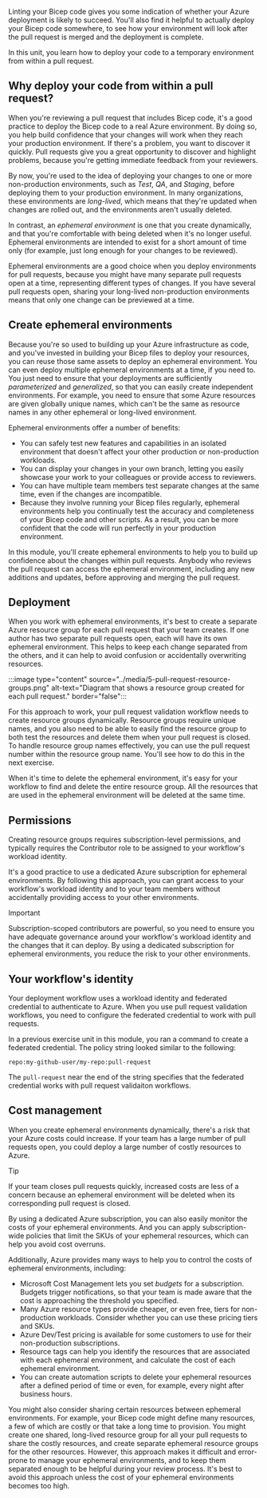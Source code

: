 Linting your Bicep code gives you some indication of whether your Azure deployment is likely to succeed. You'll also find it helpful to actually deploy your Bicep code somewhere, to see how your environment will look after the pull request is merged and the deployment is complete. 

In this unit, you learn how to deploy your code to a temporary environment from within a pull request.

## Why deploy your code from within a pull request?

When you're reviewing a pull request that includes Bicep code, it's a good practice to deploy the Bicep code to a real Azure environment. By doing so, you help build confidence that your changes will work when they reach your production environment. If there's a problem, you want to discover it quickly. Pull requests give you a great opportunity to discover and highlight problems, because you're getting immediate feedback from your reviewers.

By now, you're used to the idea of deploying your changes to one or more non-production environments, such as *Test*, *QA*, and *Staging*, before deploying them to your production environment. In many organizations, these environments are *long-lived*, which means that they're updated when changes are rolled out, and the environments aren't usually deleted.

In contrast, an *ephemeral environment* is one that you create dynamically, and that you're comfortable with being deleted when it's no longer useful. Ephemeral environments are intended to exist for a short amount of time only (for example, just long enough for your changes to be reviewed).

Ephemeral environments are a good choice when you deploy environments for pull requests, because you might have many separate pull requests open at a time, representing different types of changes. If you have several pull requests open, sharing your long-lived non-production environments means that only one change can be previewed at a time.

## Create ephemeral environments

Because you're so used to building up your Azure infrastructure as code, and you've invested in building your Bicep files to deploy your resources, you can reuse those same assets to deploy an ephemeral environment. You can even deploy multiple ephemeral environments at a time, if you need to. You just need to ensure that your deployments are sufficiently *parameterized* and *generalized*, so that you can easily create independent environments. For example, you need to ensure that some Azure resources are given globally unique names, which can't be the same as resource names in any other ephemeral or long-lived environment.

Ephemeral environments offer a number of benefits:

- You can safely test new features and capabilities in an isolated environment that doesn't affect your other production or non-production workloads.
- You can display your changes in your own branch, letting you easily showcase your work to your colleagues or provide access to reviewers.
- You can have multiple team members test separate changes at the same time, even if the changes are incompatible.
- Because they involve running your Bicep files regularly, ephemeral environments help you continually test the accuracy and completeness of your Bicep code and other scripts. As a result, you can be more confident that the code will run perfectly in your production environment.

In this module, you'll create ephemeral environments to help you to build up confidence about the changes within pull requests. Anybody who reviews the pull request can access the ephemeral environment, including any new additions and updates, before approving and merging the pull request.

## Deployment

When you work with ephemeral environments, it's best to create a separate Azure resource group for each pull request that your team creates. If one author has two separate pull requests open, each will have its own ephemeral environment. This helps to keep each change separated from the others, and it can help to avoid confusion or accidentally overwriting resources.

:::image type="content" source="../media/5-pull-request-resource-groups.png" alt-text="Diagram that shows a resource group created for each pull request." border="false":::

For this approach to work, your pull request validation workflow needs to create resource groups dynamically. Resource groups require unique names, and you also need to be able to easily find the resource group to both test the resources and delete them when your pull request is closed. To handle resource group names effectively, you can use the pull request number within the resource group name. You'll see how to do this in the next exercise.

When it's time to delete the ephemeral environment, it's easy for your workflow to find and delete the entire resource group. All the resources that are used in the ephemeral environment will be deleted at the same time.

## Permissions

Creating resource groups requires subscription-level permissions, and typically requires the Contributor role to be assigned to your workflow's workload identity.

It's a good practice to use a dedicated Azure subscription for ephemeral environments. By following this approach, you can grant access to your workflow's workload identity and to your team members without accidentally providing access to your other environments.

> [!IMPORTANT]
> Subscription-scoped contributors are powerful, so you need to ensure you have adequate governance around your workflow's workload identity and the changes that it can deploy. By using a dedicated subscription for ephemeral environments, you reduce the risk to your other environments.

## Your workflow's identity

Your deployment workflow uses a workload identity and federated credential to authenticate to Azure. When you use pull request validation workflows, you need to configure the federated credential to work with pull requests.

In a previous exercise unit in this module, you ran a command to create a federated credential. The policy string looked similar to the following:

```
repo:my-github-user/my-repo:pull-request
```

The `pull-request` near the end of the string specifies that the federated credential works with pull request validaiton workflows.

## Cost management

When you create ephemeral environments dynamically, there's a risk that your Azure costs could increase. If your team has a large number of pull requests open, you could deploy a large number of costly resources to Azure.

> [!TIP]
> If your team closes pull requests quickly, increased costs are less of a concern because an ephemeral environment will be deleted when its corresponding pull request is closed.

By using a dedicated Azure subscription, you can also easily monitor the costs of your ephemeral environments. And you can apply subscription-wide policies that limit the SKUs of your ephemeral resources, which can help you avoid cost overruns.

Additionally, Azure provides many ways to help you to control the costs of ephemeral environments, including:

- Microsoft Cost Management lets you set *budgets* for a subscription. Budgets trigger notifications, so that your team is made aware that the cost is approaching the threshold you specified.
- Many Azure resource types provide cheaper, or even free, tiers for non-production workloads. Consider whether you can use these pricing tiers and SKUs.
- Azure Dev/Test pricing is available for some customers to use for their non-production subscriptions.
- Resource tags can help you identify the resources that are associated with each ephemeral environment, and calculate the cost of each ephemeral environment.
- You can create automation scripts to delete your ephemeral resources after a defined period of time or even, for example, every night after business hours.

You might also consider sharing certain resources between ephemeral environments. For example, your Bicep code might define many resources, a few of which are costly or that take a long time to provision. You might create one shared, long-lived resource group for all your pull requests to share the costly resources, and create separate ephemeral resource groups for the other resources. However, this approach makes it difficult and error-prone to manage your ephemeral environments, and to keep them separated enough to be helpful during your review process. It's best to avoid this approach unless the cost of your ephemeral environments becomes too high.
